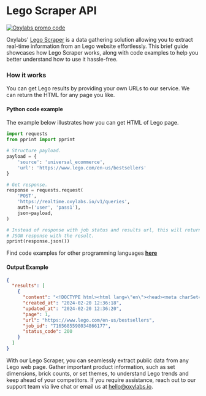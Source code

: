 # Lego Scraper API

[![Oxylabs promo code](https://user-images.githubusercontent.com/129506779/250792357-8289e25e-9c36-4dc0-a5e2-2706db797bb5.png)](https://oxylabs.go2cloud.org/aff_c?offer_id=7&aff_id=877&url_id=112)

Oxylabs' [Lego Scraper](https://oxylabs.io/products/scraper-api/ecommerce/lego?utm_source=github&utm_medium=repositories&utm_campaign=product) is a data gathering solution allowing you to extract real-time information from an Lego website effortlessly. This brief guide showcases how Lego Scraper works, along with code examples to help you better understand how to use it hassle-free.

### How it works

You can get Lego results by providing your own URLs to our service. We can return the HTML for any page you like.

#### Python code example

The example below illustrates how you can get HTML of Lego page.

```python
import requests
from pprint import pprint

# Structure payload.
payload = {
    'source': 'universal_ecommerce',
    'url': 'https://www.lego.com/en-us/bestsellers'
}

# Get response.
response = requests.request(
    'POST',
    'https://realtime.oxylabs.io/v1/queries',
    auth=('user', 'pass1'),
    json=payload,
)

# Instead of response with job status and results url, this will return the
# JSON response with the result.
pprint(response.json())
```
Find code examples for other programming languages [**here**](https://github.com/oxylabs/lego-scraper/tree/main/code%20examples)

#### Output Example
```json
{
  "results": [
    {
      "content": "<!DOCTYPE html><html lang=\"en\"><head><meta charSet=\"utf-8\"/><meta name=\"viewport\" content=\"width=dev ... </html>",
      "created_at": "2024-02-20 12:36:18",
      "updated_at": "2024-02-20 12:36:20",
      "page": 1,
      "url": "https://www.lego.com/en-us/bestsellers",
      "job_id": "7165685598034866177",
      "status_code": 200
    }
  ]
}
```
With our Lego Scraper, you can seamlessly extract public data from any Lego web page. Gather important product information, such as set dimensions, brick counts, or set themes, to understand Lego trends and keep ahead of your competitors. If you require assistance, reach out to our support team via live chat or email us at hello@oxylabs.io.